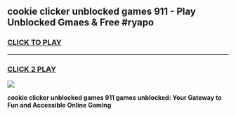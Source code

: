 
## cookie clicker   unblocked games 911 - Play Unblocked Gmaes & Free #ryapo
<h3>
<a href="https://news.freeplayer.one?title=cookie_clicker___unblocked_games_911&ref=03M">CLICK TO PLAY</a></h3>
<hr>

<h3>
<a href="https://news.freeplayer.one?title=cookie_clicker___unblocked_games_911&ref=03M">CLICK 2 PLAY</a>
  
</h3>

<a href="https://news.freeplayer.one?title=cookie_clicker___unblocked_games_911&ref=03M"><img src="https://clearcache.store/games.png"></a>


**cookie clicker   unblocked games 911 games unblocked: Your Gateway to Fun and Accessible Online Gaming**
